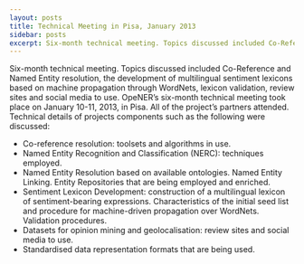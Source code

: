 ```yaml
---
layout: posts
title: Technical Meeting in Pisa, January 2013
sidebar: posts
excerpt: Six-month technical meeting. Topics discussed included Co-Reference and Named Entity resolution, the development of multilingual sentiment lexicons based on machine propagation through WordNets, lexicon validation, review sites and social media to use.
---
```


Six-month technical meeting. Topics discussed included Co-Reference and Named Entity resolution, the development of multilingual sentiment lexicons based on machine propagation through WordNets, lexicon validation, review sites and social media to use.
OpeNER’s six-month technical meeting took place on January 10-11, 2013, in Pisa. All of the project’s partners attended.
Technical details of projects components such as the following were discussed:

* Co-reference resolution: toolsets and algorithms in use.
* Named Entity Recognition and Classification (NERC): techniques employed.
* Named Entity Resolution based on available ontologies. Named Entity Linking. Entity Repositories that are being employed and enriched.
* Sentiment Lexicon Development: construction of a multilingual lexicon of sentiment-bearing expressions. Characteristics of the initial seed list and procedure for machine-driven propagation over WordNets. Validation procedures.
* Datasets for opinion mining and geolocalisation: review sites and social media to use.
* Standardised data representation formats that are being used.